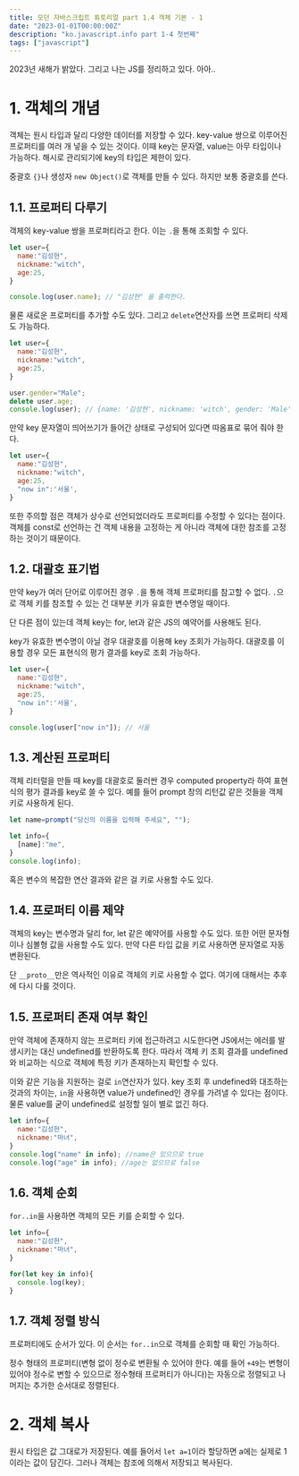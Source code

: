 ```yaml
---
title: 모던 자바스크립트 튜토리얼 part 1.4 객체 기본 - 1
date: "2023-01-01T00:00:00Z"
description: "ko.javascript.info part 1-4 첫번째"
tags: ["javascript"]
---
```


2023년 새해가 밝았다. 그리고 나는 JS를 정리하고 있다. 아아..

# 1. 객체의 개념

객체는 원시 타입과 달리 다양한 데이터를 저장할 수 있다. key-value 쌍으로 이루어진 프로퍼티를 여러 개 넣을 수 있는 것이다. 이때 key는 문자열, value는 아무 타입이나 가능하다. 해시로 관리되기에 key의 타입은 제한이 있다.

중괄호 `{}`나 생성자 `new Object()`로 객체를 만들 수 있다. 하지만 보통 중괄호를 쓴다.

## 1.1. 프로퍼티 다루기

객체의 key-value 쌍을 프로퍼티라고 한다. 이는 `.`을 통해 조회할 수 있다.

```js
let user={
  name:"김성현",
  nickname:"witch",
  age:25,
}

console.log(user.name); // "김성현" 을 출력한다.
```

물론 새로운 프로퍼티를 추가할 수도 있다. 그리고 `delete`연산자를 쓰면 프로퍼티 삭제도 가능하다.

```js
let user={
  name:"김성현",
  nickname:"witch",
  age:25,
}

user.gender="Male";
delete user.age;
console.log(user); // {name: '김성현', nickname: 'witch', gender: 'Male'}
```

만약 key 문자열이 띄어쓰기가 들어간 상태로 구성되어 있다면 따옴표로 묶어 줘야 한다.

```js
let user={
  name:"김성현",
  nickname:"witch",
  age:25,
  "now in":'서울',
}
```

또한 주의할 점은 객체가 상수로 선언되었더라도 프로퍼티를 수정할 수 있다는 점이다. 객체를 const로 선언하는 건 객체 내용을 고정하는 게 아니라 객체에 대한 참조를 고정하는 것이기 때문이다.

## 1.2. 대괄호 표기법

만약 key가 여러 단어로 이루어진 경우 `.`을 통해 객체 프로퍼티를 참고할 수 없다. `.`으로 객체 키를 참조할 수 있는 건 대부분 키가 유효한 변수명일 때이다.

단 다른 점이 있는데 객체 key는 for, let과 같은 JS의 예약어를 사용해도 된다.

key가 유효한 변수명이 아닐 경우 대괄호를 이용해 key 조회가 가능하다. 대괄호를 이용할 경우 모든 표현식의 평가 결과를 key로 조회 가능하다.

```js
let user={
  name:"김성현",
  nickname:"witch",
  age:25,
  "now in":'서울',
}

console.log(user["now in"]); // 서울
```

## 1.3. 계산된 프로퍼티

객체 리터럴을 만들 때 key를 대괄호로 둘러싼 경우 computed property라 하여 표현식의 평가 결과를 key로 쓸 수 있다. 예를 들어 prompt 창의 리턴값 같은 것들을 객체 키로 사용하게 된다.

```js
let name=prompt("당신의 이름을 입력해 주세요", "");

let info={
  [name]:"me",
}
console.log(info);
```

혹은 변수의 복잡한 연산 결과와 같은 걸 키로 사용할 수도 있다.

## 1.4. 프로퍼티 이름 제약

객체의 key는 변수명과 달리 for, let 같은 예약어를 사용할 수도 있다. 또한 어떤 문자형이나 심볼형 값을 사용할 수도 있다. 만약 다른 타입 값을 키로 사용하면 문자열로 자동 변환된다.

단 `__proto__`만은 역사적인 이유로 객체의 키로 사용할 수 없다. 여기에 대해서는 추후에 다시 다룰 것이다.

## 1.5. 프로퍼티 존재 여부 확인

만약 객체에 존재하지 않는 프로퍼티 키에 접근하려고 시도한다면 JS에서는 에러를 발생시키는 대신 undefined를 반환하도록 한다. 따라서 객체 키 조회 결과를 undefined와 비교하는 식으로 객체에 특정 키가 존재하는지 확인할 수 있다.

이와 같은 기능을 지원하는 걸로 `in`연산자가 있다. key 조회 후 undefined와 대조하는 것과의 차이는, `in`을 사용하면 value가 undefined인 경우를 가려낼 수 있다는 점이다. 물론 value를 굳이 undefined로 설정할 일이 별로 없긴 하다.

```js
let info={
  name:"김성현",
  nickname:"마녀",
}
console.log("name" in info); //name은 있으므로 true
console.log("age" in info); //age는 없으므로 false
```

## 1.6. 객체 순회

`for..in`을 사용하면 객체의 모든 키를 순회할 수 있다.

```js
let info={
  name:"김성현",
  nickname:"마녀",
}

for(let key in info){
  console.log(key);
}
```

## 1.7. 객체 정렬 방식

프로퍼티에도 순서가 있다. 이 순서는 `for..in`으로 객체를 순회할 때 확인 가능하다.

정수 형태의 프로퍼티(변형 없이 정수로 변환될 수 있어야 한다. 예를 들어 `+49`는 변형이 있어야 정수로 변할 수 있으므로 정수형태 프로퍼티가 아니다)는 자동으로 정렬되고 나머지는 추가한 순서대로 정렬된다.

# 2. 객체 복사

원시 타입은 값 그대로가 저장된다. 예를 들어서 `let a=1`이라 할당하면 a에는 실제로 1이라는 값이 담긴다. 그러나 객체는 참조에 의해서 저장되고 복사된다. 